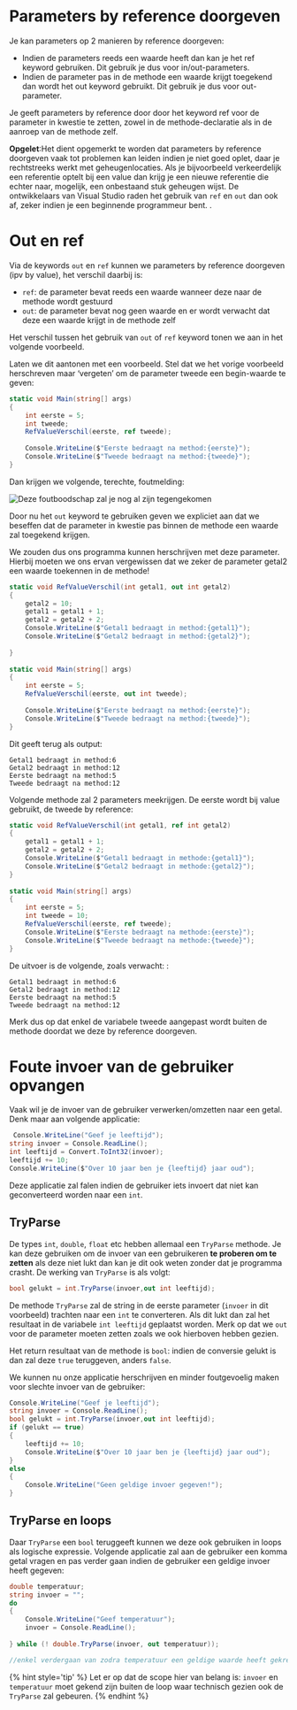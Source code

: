 # Parameters by reference doorgeven
Je kan parameters op 2 manieren by reference doorgeven:

* Indien de parameters reeds een waarde heeft dan kan je het ref keyword gebruiken. Dit gebruik je dus voor in/out-parameters.
* Indien de parameter pas in de methode een waarde krijgt toegekend dan wordt het out keyword gebruikt. Dit gebruik je dus voor out-parameter.

Je geeft parameters by reference door door het keyword ref voor de parameter in kwestie te zetten, zowel in de methode-declaratie als in de aanroep van de methode zelf.

**Opgelet**:Het dient opgemerkt te worden dat parameters by reference doorgeven vaak tot problemen kan leiden indien je niet goed oplet, daar je rechtstreeks werkt met geheugenlocaties. Als je bijvoorbeeld verkeerdelijk een referentie optelt bij een value dan krijg je een nieuwe referentie die echter naar, mogelijk, een onbestaand stuk geheugen wijst. De ontwikkelaars van Visual Studio raden het gebruik van ``ref`` en ``out`` dan ook af, zeker indien je een beginnende programmeur bent. .

# Out en ref
Via de keywords ``out`` en ``ref`` kunnen we parameters by reference doorgeven (ipv by value), het verschil daarbij is:
* ``ref``: de parameter bevat reeds een waarde wanneer deze naar de methode wordt gestuurd
* ``out``: de parameter bevat nog geen waarde en er wordt verwacht dat deze een waarde krijgt in de methode zelf 

Het verschil tussen het gebruik van ``out`` of ``ref`` keyword tonen we aan in het volgende voorbeeld. 

Laten we dit aantonen met een voorbeeld. Stel dat we het vorige voorbeeld herschreven maar ‘vergeten’ om de parameter tweede een begin-waarde te geven:

```csharp
static void Main(string[] args)
{
    int eerste = 5;
    int tweede;
    RefValueVerschil(eerste, ref tweede);
 
    Console.WriteLine($"Eerste bedraagt na method:{eerste}");
    Console.WriteLine($"Tweede bedraagt na method:{tweede}");
}
```
Dan krijgen we volgende, terechte, foutmelding:

![Deze foutboodschap zal je nog al zijn tegengekomen](../assets/4_methoden/outref1.png)

Door nu het ``out`` keyword te gebruiken geven we expliciet aan dat we beseffen dat de parameter in kwestie pas binnen de methode een waarde zal toegekend krijgen.

We zouden dus ons programma kunnen herschrijven met deze parameter. Hierbij moeten we ons ervan vergewissen dat we zeker de parameter getal2 een waarde toekennen in de methode!

```csharp
static void RefValueVerschil(int getal1, out int getal2)
{
    getal2 = 10;
    getal1 = getal1 + 1;
    getal2 = getal2 + 2;
    Console.WriteLine($"Getal1 bedraagt in method:{getal1}");
    Console.WriteLine($"Getal2 bedraagt in method:{getal2}");
 
}
 
static void Main(string[] args)
{
    int eerste = 5;
    RefValueVerschil(eerste, out int tweede);
 
    Console.WriteLine($"Eerste bedraagt na method:{eerste}");
    Console.WriteLine($"Tweede bedraagt na method:{tweede}");
}
```

Dit geeft terug als output:

```text
Getal1 bedraagt in method:6
Getal2 bedraagt in method:12
Eerste bedraagt na method:5
Tweede bedraagt na method:12
```

Volgende methode zal 2 parameters meekrijgen. De eerste wordt bij value gebruikt, de tweede by reference:

```csharp
static void RefValueVerschil(int getal1, ref int getal2)
{
    getal1 = getal1 + 1;
    getal2 = getal2 + 2;
    Console.WriteLine($"Getal1 bedraagt in methode:{getal1}");
    Console.WriteLine($"Getal2 bedraagt in methode:{getal2}");
}
 
static void Main(string[] args)
{
    int eerste = 5;
    int tweede = 10;
    RefValueVerschil(eerste, ref tweede);
    Console.WriteLine($"Eerste bedraagt na methode:{eerste}");
    Console.WriteLine($"Tweede bedraagt na methode:{tweede}");
}
```
De uitvoer is de volgende, zoals verwacht: :
```
Getal1 bedraagt in method:6
Getal2 bedraagt in method:12
Eerste bedraagt na method:5
Tweede bedraagt na method:12
```


Merk dus op dat enkel de variabele tweede aangepast wordt buiten de methode doordat we deze by reference doorgeven.


# Foute invoer van de gebruiker opvangen
Vaak wil je de invoer van de gebruiker verwerken/omzetten naar een getal. Denk maar aan volgende applicatie:
```csharp
 Console.WriteLine("Geef je leeftijd");
string invoer = Console.ReadLine();
int leeftijd = Convert.ToInt32(invoer);
leeftijd += 10;
Console.WriteLine($"Over 10 jaar ben je {leeftijd} jaar oud");
```

Deze applicatie zal falen indien de gebruiker iets invoert dat niet kan geconverteerd worden naar een ``int``.
## TryParse
De types ``int``, ``double``, ``float`` etc hebben allemaal een ``TryParse`` methode. Je kan deze gebruiken om de invoer van een gebruikeren **te proberen om te zetten** als deze niet lukt dan kan je dit ook weten zonder dat je programma crasht. De werking van ``TryParse`` is als volgt:

```csharp
bool gelukt = int.TryParse(invoer,out int leeftijd);
```

De methode ``TryParse`` zal de string in de eerste parameter (``invoer`` in dit voorbeeld) trachten naar een ``int`` te converteren. Als dit lukt dan zal het resultaat in de variabele ``int leeftijd`` geplaatst worden. Merk op dat we ``out`` voor de parameter moeten zetten zoals we ook hierboven hebben gezien. 

Het return resultaat van de methode is ``bool``: indien de conversie gelukt is dan zal deze ``true`` teruggeven, anders ``false``.

We kunnen nu onze applicatie herschrijven en minder foutgevoelig maken voor slechte invoer van de gebruiker:

```csharp
Console.WriteLine("Geef je leeftijd");
string invoer = Console.ReadLine();
bool gelukt = int.TryParse(invoer,out int leeftijd);
if (gelukt == true)
{
    leeftijd += 10;
    Console.WriteLine($"Over 10 jaar ben je {leeftijd} jaar oud");
}
else
{
    Console.WriteLine("Geen geldige invoer gegeven!");
}
```

## TryParse en loops
Daar ``TryParse`` een ``bool`` teruggeeft kunnen we deze ook gebruiken in loops als logische expressie. Volgende applicatie zal aan de gebruiker een komma getal vragen en pas verder gaan indien de gebruiker een geldige invoer heeft gegeven:

```csharp
double temperatuur;
string invoer = "";
do
{
    Console.WriteLine("Geef temperatuur");
    invoer = Console.ReadLine();
    
} while (! double.TryParse(invoer, out temperatuur));

//enkel verdergaan van zodra temperatuur een geldige waarde heeft gekregen
```

{% hint style='tip' %}
Let er op dat de scope hier van belang is: ``invoer`` en ``temperatuur`` moet gekend zijn buiten de loop waar technisch gezien ook de ``TryParse`` zal gebeuren. 
{% endhint %}
